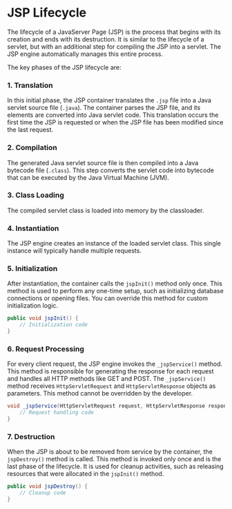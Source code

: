 # JSP Lifecycle

The lifecycle of a JavaServer Page (JSP) is the process that begins with its creation and ends with its destruction. It is similar to the lifecycle of a servlet, but with an additional step for compiling the JSP into a servlet. The JSP engine automatically manages this entire process.

The key phases of the JSP lifecycle are:

### 1. Translation

In this initial phase, the JSP container translates the `.jsp` file into a Java servlet source file (`.java`). The container parses the JSP file, and its elements are converted into Java servlet code. This translation occurs the first time the JSP is requested or when the JSP file has been modified since the last request.

### 2. Compilation

The generated Java servlet source file is then compiled into a Java bytecode file (`.class`). This step converts the servlet code into bytecode that can be executed by the Java Virtual Machine (JVM).

### 3. Class Loading

The compiled servlet class is loaded into memory by the classloader.

### 4. Instantiation

The JSP engine creates an instance of the loaded servlet class. This single instance will typically handle multiple requests.

### 5. Initialization

After instantiation, the container calls the `jspInit()` method only once. This method is used to perform any one-time setup, such as initializing database connections or opening files. You can override this method for custom initialization logic.

```java
public void jspInit() {
    // Initialization code
}
```

### 6. Request Processing

For every client request, the JSP engine invokes the `_jspService()` method. This method is responsible for generating the response for each request and handles all HTTP methods like GET and POST. The `_jspService()` method receives `HttpServletRequest` and `HttpServletResponse` objects as parameters. This method cannot be overridden by the developer.

```java
void _jspService(HttpServletRequest request, HttpServletResponse response) {
    // Request handling code
}
```

### 7. Destruction

When the JSP is about to be removed from service by the container, the `jspDestroy()` method is called. This method is invoked only once and is the last phase of the lifecycle. It is used for cleanup activities, such as releasing resources that were allocated in the `jspInit()` method.

```java
public void jspDestroy() {
    // Cleanup code
}
```
